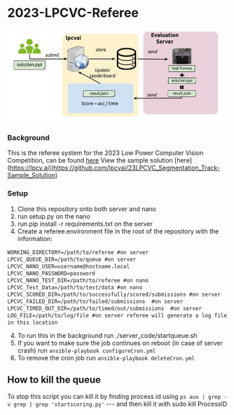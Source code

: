 # 2023-LPCVC-Referee

![referee system](images/lpcvai.jpg)

### Background

This is the referee system for the 2023 Low Power Computer Vision Competition, can be found [here](https://lpcv.ai)
View the sample solution [here](https://lpcv.ai](https://github.com/lpcvai/23LPCVC_Segmentation_Track-Sample_Solution)

### Setup
1. Clone this repository onto both server and nano
2. run setup.py on the nano
3. run pip install -r requirements.txt on the server
5. Create a referee.environment file in the root of the repository with the information:
```
WORKING_DIRECTORY=/path/to/referee #on server
LPCVC_QUEUE_DIR=/path/to/queue #on server
LPCVC_NANO_USER=username@hostname.local
LPCVC_NANO_PASSWORD=password
LPCVC_NANO_TEST_DIR=/path/to/referee #on nano
LPCVC_Test_Data=/path/to/test/data #on nano
LPCVC_SCORED_DIR=/path/to/successfully/scored/submissions #on server
LPCVC_FAILED_DIR=/path/to/failed/submissions  #on server
LPCVC_TIMED_OUT_DIR=/path/to/timed/out/submissions  #on server
LOG_FILE=/path/to/log/file #on server referee will generate a log file in this location
```
4. To run this in the background run ./server_code/startqueue.sh
5. If you want to make sure the job continues on reboot (in case of server crash) run `ansible-playbook configureCron.yml`
6. To remove the cron job run `ansible-playbook deleteCron.yml`

## How to kill the queue
To stop this script you can kill it by finding process id using `ps aux | grep -v grep | grep 'startscoring.py'` --- and then kill it with sudo kill ProcessID
